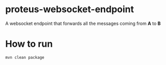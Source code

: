# proteus-websocket-endpoint
A websocket endpoint that forwards all the messages coming from **A** to **B**

# How to run
```bash
mvn clean package

```
